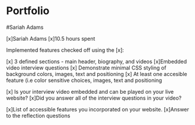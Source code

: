 # Portfolio
#Sariah Adams

[x]Sariah Adams
[x]10.5 hours spent

Implemented features checked off using the [x]:

[x] 3 defined sections - main header, biography, and videos
[x]Embedded video interview questions
[x] Demonstrate minimal CSS styling of background colors, images, text and positioning
[x] At least one accesible feature (i.e color sensitive choices, images, text and positioning

[x] Is your interview video embedded and can be played on your live website?
[x]Did you answer all of the interview questions in your video?


[x]List of accessible features you incorporated on your website.
[x]Answer to the reflection questions
